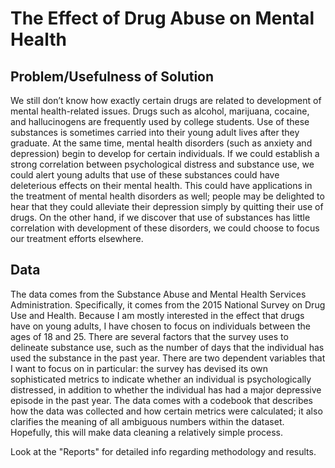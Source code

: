 # The Effect of Drug Abuse on Mental Health 
## Problem/Usefulness of Solution

We still don’t know how exactly certain drugs are related to development of mental health-related issues. Drugs such as alcohol, marijuana, cocaine, and hallucinogens are frequently used by college students. Use of these substances is sometimes carried into their young adult lives after they graduate. At the same time, mental health disorders (such as anxiety and depression) begin to develop for certain individuals. If we could establish a strong correlation between psychological distress and substance use, we could alert young adults that use of these substances could have deleterious effects on their mental health. This could have applications in the treatment of mental health disorders as well; people may be delighted to hear that they could alleviate their depression simply by quitting their use of drugs. On the other hand, if we discover that use of substances has little correlation with development of these disorders, we could choose to focus our treatment efforts elsewhere.

## Data
The data comes from the Substance Abuse and Mental Health Services Administration. Specifically, it comes from the 2015 National Survey on Drug Use and Health. Because I am mostly interested in the effect that drugs have on young adults, I have chosen to focus on individuals between the ages of 18 and 25. There are several factors that the survey uses to delineate substance use, such as the number of days that the individual has used the substance in the past year. There are two dependent variables that I want to focus on in particular: the survey has devised its own sophisticated metrics to indicate whether an individual is psychologically distressed, in addition to whether the individual has had a major depressive episode in the past year. The data comes with a codebook that describes how the data was collected and how certain metrics were calculated; it also clarifies the meaning of all ambiguous numbers within the dataset. Hopefully, this will make data cleaning a relatively simple process.

Look at the "Reports" for detailed info regarding methodology and results.
